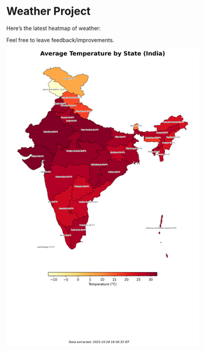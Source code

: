# Weather Project

Here’s the latest heatmap of weather:

Feel free to leave feedback/improvements.

![India Heatmap](docs/assets/india_heatmap.png?v=FB6103)

